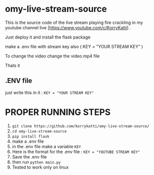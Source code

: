 # omy-live-stream-source

This is the source code of the live stream playing fire crackling in my youtube channel live [https://www.youtube.com/c/KorryKatti] .

Just deploy it and install the flask package

make a .env file with stream key also ( KEY = "YOUR STREAM KEY" )

To change the video change the video.mp4 file

Thats it



## .ENV file 

just write this in it : ```KEY = "YOUR STREAM KEY"```

# PROPER RUNNING STEPS

1) `git clone https://github.com/korrykatti/omy-live-stream-source/`
2) `cd omy-live-stream-source `
3) `pip install flask`
4) make a .env file 
5) in the .env file make a variable `KEY`
6) Here is the format for the .env file : ``` KEY = "YOUTUBE STREAM KEY" ```
7) Save the .env file
8) then run `python main.py`
9) Tested to work only on linux

